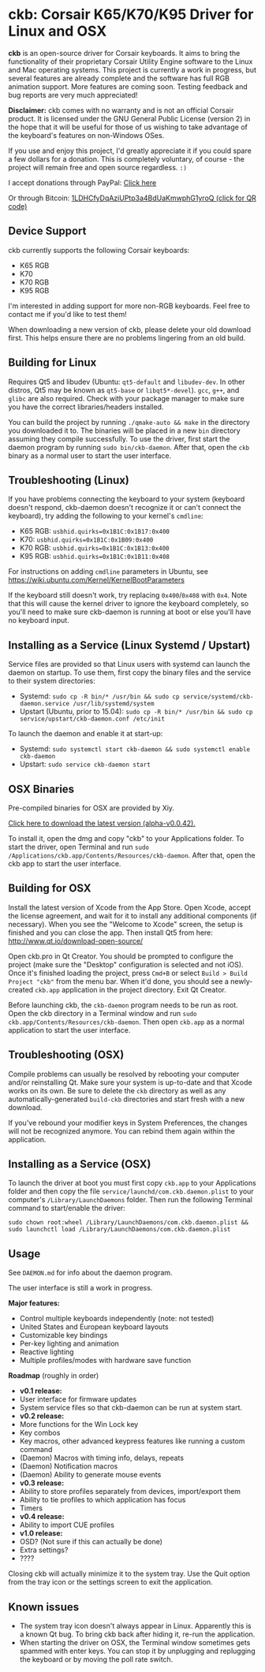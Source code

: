 ckb: Corsair K65/K70/K95 Driver for Linux and OSX
=================================================

**ckb** is an open-source driver for Corsair keyboards. It aims to bring the functionality of their proprietary Corsair Utility Engine software to the Linux and Mac operating systems. This project is currently a work in progress, but several features are already complete and the software has full RGB animation support. More features are coming soon. Testing feedback and bug reports are very much appreciated!

**Disclaimer:** ckb comes with no warranty and is not an official Corsair product. It is licensed under the GNU General Public License (version 2) in the hope that it will be useful for those of us wishing to take advantage of the keyboard's features on non-Windows OSes.

If you use and enjoy this project, I'd greatly appreciate it if you could spare a few dollars for a donation. This is completely voluntary, of course - the project will remain free and open source regardless. `:)`

I accept donations through PayPal: [Click here](https://www.paypal.com/cgi-bin/webscr?cmd=_donations&business=DCLHFH9S3KZ8W&lc=US&item_name=ckb&item_number=ckb%20GitHub%20Page&no_note=1&no_shipping=1&currency_code=USD&bn=PP%2dDonationsBF%3abtn_donateCC_LG%2egif%3aNonHosted)

Or through Bitcoin: [1LDHCfyDqAziUPtp3a4BdUaKmwphG1yroQ (click for QR code)](https://i.imgur.com/h3gyLiv.png)

Device Support
--------------

ckb currently supports the following Corsair keyboards:

* K65 RGB
* K70
* K70 RGB
* K95 RGB

I'm interested in adding support for more non-RGB keyboards. Feel free to contact me if you'd like to test them!

When downloading a new version of ckb, please delete your old download first. This helps ensure there are no problems lingering from an old build.

Building for Linux
------------------

Requires Qt5 and libudev (Ubuntu: `qt5-default` and `libudev-dev`. In other distros, Qt5 may be known as `qt5-base` or `libqt5*-devel`). `gcc`, `g++`, and `glibc` are also required. Check with your package manager to make sure you have the correct libraries/headers installed.

You can build the project by running `./qmake-auto && make` in the directory you downloaded it to. The binaries will be placed in a new `bin` directory assuming they compile successfully. To use the driver, first start the daemon program by running `sudo bin/ckb-daemon`. After that, open the `ckb` binary as a normal user to start the user interface.

Troubleshooting (Linux)
-----------------------

If you have problems connecting the keyboard to your system (keyboard doesn't respond, ckb-daemon doesn't recognize it or can't connect the keyboard), try adding the following to your kernel's `cmdline`:

* K65 RGB: `usbhid.quirks=0x1B1C:0x1B17:0x400`
* K70: `usbhid.quirks=0x1B1C:0x1B09:0x400`
* K70 RGB: `usbhid.quirks=0x1B1C:0x1B13:0x400`
* K95 RGB: `usbhid.quirks=0x1B1C:0x1B11:0x408`

For instructions on adding `cmdline` parameters in Ubuntu, see https://wiki.ubuntu.com/Kernel/KernelBootParameters

If the keyboard still doesn't work, try replacing `0x400`/`0x408` with `0x4`. Note that this will cause the kernel driver to ignore the keyboard completely, so you'll need to make sure ckb-daemon is running at boot or else you'll have no keyboard input.

Installing as a Service (Linux Systemd / Upstart)
-------------------------------------------------

Service files are provided so that Linux users with systemd can launch the daemon on startup. To use them, first copy the binary files and the service to their system directories:

* Systemd: `sudo cp -R bin/* /usr/bin && sudo cp service/systemd/ckb-daemon.service /usr/lib/systemd/system`
* Upstart (Ubuntu, prior to 15.04): `sudo cp -R bin/* /usr/bin && sudo cp service/upstart/ckb-daemon.conf /etc/init`

To launch the daemon and enable it at start-up:

* Systemd: `sudo systemctl start ckb-daemon && sudo systemctl enable ckb-daemon`
* Upstart: `sudo service ckb-daemon start`

OSX Binaries
------------

Pre-compiled binaries for OSX are provided by Xiy.

[Click here to download the latest version (alpha-v0.0.42).](https://github.com/ccMSC/ckb/releases/download/0.0.42-alpha/ckb-0.0.42-alpha-osx.zip)

To install it, open the dmg and copy "ckb" to your Applications folder. To start the driver, open Terminal and run `sudo /Applications/ckb.app/Contents/Resources/ckb-daemon`. After that, open the ckb app to start the user interface.

Building for OSX
----------------

Install the latest version of Xcode from the App Store. Open Xcode, accept the license agreement, and wait for it to install any additional components (if necessary). When you see the "Welcome to Xcode" screen, the setup is finished and you can close the app. Then install Qt5 from here: http://www.qt.io/download-open-source/

Open ckb.pro in Qt Creator. You should be prompted to configure the project (make sure the "Desktop" configuration is selected and not iOS). Once it's finished loading the project, press `Cmd+B` or select `Build > Build Project "ckb"` from the menu bar. When it'd done, you should see a newly-created `ckb.app` application in the project directory. Exit Qt Creator.

Before launching ckb, the `ckb-daemon` program needs to be run as root. Open the ckb directory in a Terminal window and run `sudo ckb.app/Contents/Resources/ckb-daemon`. Then open `ckb.app` as a normal application to start the user interface.

Troubleshooting (OSX)
---------------------

Compile problems can usually be resolved by rebooting your computer and/or reinstalling Qt. Make sure your system is up-to-date and that Xcode works on its own. Be sure to delete the `ckb` directory as well as any automatically-generated `build-ckb` directories and start fresh with a new download.

If you've rebound your modifier keys in System Preferences, the changes will not be recognized anymore. You can rebind them again within the application.

Installing as a Service (OSX)
-----------------------------

To launch the driver at boot you must first copy `ckb.app` to your Applications folder and then copy the file `service/launchd/com.ckb.daemon.plist` to your computer's `/Library/LaunchDaemons` folder. Then run the following Terminal command to start/enable the driver:

`sudo chown root:wheel /Library/LaunchDaemons/com.ckb.daemon.plist && sudo launchctl load /Library/LaunchDaemons/com.ckb.daemon.plist`

Usage
-----

See `DAEMON.md` for info about the daemon program.

The user interface is still a work in progress.

**Major features:**
- Control multiple keyboards independently (note: not tested)
- United States and European keyboard layouts
- Customizable key bindings
- Per-key lighting and animation
- Reactive lighting
- Multiple profiles/modes with hardware save function

**Roadmap** (roughly in order)
- **v0.1 release:**
- User interface for firmware updates
- System service files so that ckb-daemon can be run at system start.
- **v0.2 release:**
- More functions for the Win Lock key
- Key combos
- Key macros, other advanced keypress features like running a custom command
- (Daemon) Macros with timing info, delays, repeats
- (Daemon) Notification macros
- (Daemon) Ability to generate mouse events
- **v0.3 release:**
- Ability to store profiles separately from devices, import/export them
- Ability to tie profiles to which application has focus
- Timers
- **v0.4 release:**
- Ability to import CUE profiles
- **v1.0 release:**
- OSD? (Not sure if this can actually be done)
- Extra settings?
- ????

Closing ckb will actually minimize it to the system tray. Use the Quit option from the tray icon or the settings screen to exit the application.

Known issues
------------

- The system tray icon doesn't always appear in Linux. Apparently this is a known Qt bug. To bring ckb back after hiding it, re-run the application.
- When starting the driver on OSX, the Terminal window sometimes gets spammed with enter keys. You can stop it by unplugging and replugging the keyboard or by moving the poll rate switch.
